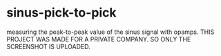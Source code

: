 # sinus-pick-to-pick
measuring the peak-to-peak value of the sinus signal with opamps. THIS PROJECT WAS MADE FOR A PRIVATE COMPANY. SO ONLY THE SCREENSHOT IS UPLOADED.
